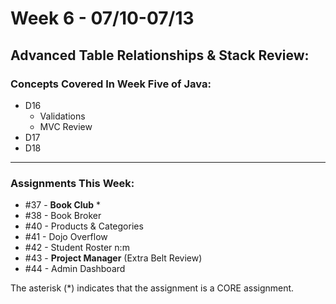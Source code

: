 # Week 6 - 07/10-07/13

## **Advanced Table Relationships & Stack Review**:

### Concepts Covered In Week Five of Java:

- D16
    - Validations
    - MVC Review
- D17
- D18

---

### Assignments This Week:

- #37 - **Book Club** *
- #38 - Book Broker
- #40 - Products & Categories
- #41 - Dojo Overflow
- #42 - Student Roster n:m
- #43 - **Project Manager** (Extra Belt Review)
- #44 - Admin Dashboard

The asterisk (*) indicates that the assignment is a CORE assignment.

